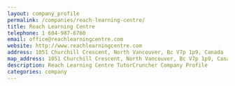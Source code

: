 ```yaml
---
layout: company_profile
permalink: /companies/reach-learning-centre/
title: Reach Learning Centre
telephone: 1 604-987-6760
email: office@reachlearningcentre.com
website: http://www.reachlearningcentre.com
address: 1051 Churchill Crescent, North Vancouver, Bc V7p 1p9, Canada
map_address: 1051 Churchill Crescent, North Vancouver, Bc V7p 1p9, Canada
description: Reach Learning Centre TutorCruncher Company Profile
categories: company
---
```


